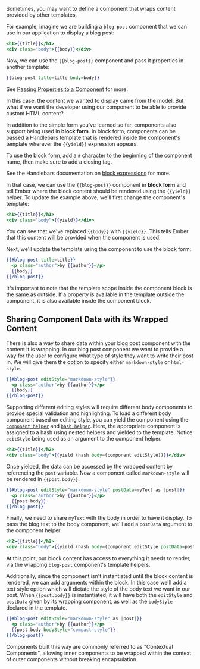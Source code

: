 Sometimes, you may want to define a component that wraps content provided by other templates.

For example, imagine we are building a `blog-post` component that we can use in our application to display a blog post:

```handlebars {data-filename=app/templates/components/blog-post.hbs}
<h1>{{title}}</h1>
<div class="body">{{body}}</div>
```

Now, we can use the `{{blog-post}}` component and pass it properties in another template:

```handlebars
{{blog-post title=title body=body}}
```

See [Passing Properties to a Component](../passing-properties-to-a-component/) for more.

In this case, the content we wanted to display came from the model.
But what if we want the developer using our component to be able to provide custom HTML content?

In addition to the simple form you've learned so far,
components also support being used in **block form**.
In block form, components can be passed a Handlebars template that is rendered inside the component's template wherever the `{{yield}}` expression appears.

To use the block form, add a `#` character to the beginning of the component name,
then make sure to add a closing tag.

See the Handlebars documentation on [block expressions](http://handlebarsjs.com/#block-expressions) for more.

In that case, we can use the `{{blog-post}}` component in **block form** and tell Ember where the block content should be rendered using the `{{yield}}` helper.
To update the example above, we'll first change the component's template:

```handlebars {data-filename=app/templates/components/blog-post.hbs}
<h1>{{title}}</h1>
<div class="body">{{yield}}</div>
```

You can see that we've replaced `{{body}}` with `{{yield}}`.
This tells Ember that this content will be provided when the component is used.

Next, we'll update the template using the component to use the block form:

```handlebars {data-filename=app/templates/index.hbs}
{{#blog-post title=title}}
  <p class="author">by {{author}}</p>
  {{body}}
{{/blog-post}}
```

It's important to note that the template scope inside the component block is the same as outside.
If a property is available in the template outside the component, it is also available inside the component block.

## Sharing Component Data with its Wrapped Content

There is also a way to share data within your blog post component with the content it is wrapping.
In our blog post component we want to provide a way for the user to configure what type of style they want to write their post in.
We will give them the option to specify either `markdown-style` or `html-style`.

```handlebars {data-filename=app/templates/index.hbs}
{{#blog-post editStyle="markdown-style"}}
  <p class="author">by {{author}}</p>
  {{body}}
{{/blog-post}}
```

Supporting different editing styles will require different body components to provide special validation and highlighting.
To load a different body component based on editing style,
you can yield the component using the [`component helper`](https://api.emberjs.com/classes/Ember.Templates.helpers.html#method_component) and [`hash helper`](https://api.emberjs.com/classes/Ember.Templates.helpers.html#method_hash).
Here, the appropriate component is assigned to a hash using nested helpers and yielded to the template.
Notice `editStyle` being used as an argument to the component helper.

```handlebars {data-filename=app/templates/components/blog-post.hbs}
<h2>{{title}}</h2>
<div class="body">{{yield (hash body=(component editStyle))}}</div>
```

Once yielded, the data can be accessed by the wrapped content by referencing the `post` variable.
Now a component called `markdown-style` will be rendered in `{{post.body}}`.

```handlebars {data-filename=app/templates/index.hbs}
{{#blog-post editStyle="markdown-style" postData=myText as |post|}}
  <p class="author">by {{author}}</p>
  {{post.body}}
{{/blog-post}}
```

Finally, we need to share `myText` with the body in order to have it display.
To pass the blog text to the body component, we'll add a `postData` argument to the component helper.

```handlebars {data-filename=app/templates/components/blog-post.hbs}
<h2>{{title}}</h2>
<div class="body">{{yield (hash body=(component editStyle postData=postData))}}</div>
```

At this point, our block content has access to everything it needs to render,
via the wrapping `blog-post` component's template helpers.

Additionally, since the component isn't instantiated until the block content is rendered,
we can add arguments within the block.
In this case we'll add a text style option which will dictate the style of the body text we want in our post.
When `{{post.body}}` is instantiated, it will have both the `editStyle` and `postData` given by its wrapping component,
as well as the `bodyStyle` declared in the template.

```handlebars {data-filename=app/templates/index.hbs}
{{#blog-post editStyle="markdown-style" as |post|}}
  <p class="author">by {{author}}</p>
  {{post.body bodyStyle="compact-style"}}
{{/blog-post}}
```

Components built this way are commonly referred to as "Contextual Components",
allowing inner components to be wrapped within the context of outer components without breaking encapsulation.
